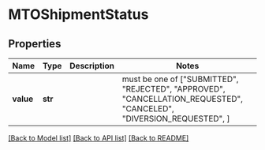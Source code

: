 # MTOShipmentStatus


## Properties
Name | Type | Description | Notes
------------ | ------------- | ------------- | -------------
**value** | **str** |  |  must be one of ["SUBMITTED", "REJECTED", "APPROVED", "CANCELLATION_REQUESTED", "CANCELED", "DIVERSION_REQUESTED", ]

[[Back to Model list]](../README.md#documentation-for-models) [[Back to API list]](../README.md#documentation-for-api-endpoints) [[Back to README]](../README.md)



